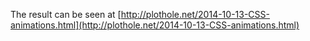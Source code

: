 The result can be seen at [http://plothole.net/2014-10-13-CSS-animations.html](http://plothole.net/2014-10-13-CSS-animations.html)
